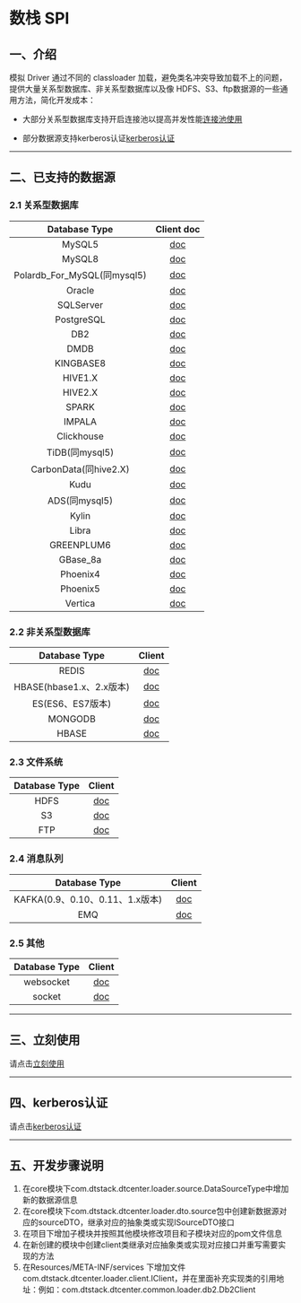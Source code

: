 # 数栈 SPI

## 一、介绍
模拟 Driver 通过不同的 classloader 加载，避免类名冲突导致加载不上的问题，提供大量关系型数据库、非关系型数据库以及像 HDFS、S3、ftp数据源的一些通用方法，简化开发成本：

- 大部分关系型数据库支持开启连接池以提高并发性能[连接池使用](docs/connectionPool.md)

- 部分数据源支持kerberos认证[kerberos认证](docs/kerberos.md)

---

## 二、已支持的数据源

### 2.1 关系型数据库

| Database Type               | Client doc                                     |
|:---------------------------:|:---------------------------------------------:|
| MySQL5                     | [doc](docs/rdbms/mysql5.md)               |
| MySQL8                     | [doc](docs/rdbms/mysql8.md)               |
| Polardb_For_MySQL(同mysql5) | [doc](docs/rdbms/mysql5.md)               |
| Oracle                     | [doc](docs/rdbms/oracle.md)               |
| SQLServer                  | [doc](docs/rdbms/sqlserver.md)            |
| PostgreSQL                 | [doc](docs/rdbms/postgresql.md)           |
| DB2                        | [doc](docs/rdbms/db2.md)                  |
| DMDB                       | [doc](docs/rdbms/dmdb.md)                 |
| KINGBASE8                  | [doc](docs/rdbms/kingbase8.md)            |
| HIVE1.X                    | [doc](docs/rdbms/hive1.md)                |
| HIVE2.X                    | [doc](docs/rdbms/hive2.md)                |
| SPARK                      | [doc](docs/rdbms/spark.md)                |
| IMPALA                     | [doc](docs/rdbms/impala.md)               |
| Clickhouse                 | [doc](docs/rdbms/clickhouse.md)           |
| TiDB(同mysql5)             | [doc](docs/rdbms/mysql5.md)               |
| CarbonData(同hive2.X)      | [doc](docs/rdbms/hive2.md)                |
| Kudu                       | [doc](docs/rdbms/kudu.md)                 |
| ADS(同mysql5)              | [doc](docs/rdbms/mysql5.md)               |
| Kylin                      | [doc](docs/rdbms/kylin.md)                |
| Libra                      | [doc](docs/rdbms/libra.md)                |
| GREENPLUM6                 | [doc](docs/rdbms/greenplum6.md)           |
| GBase_8a                   | [doc](docs/rdbms/gbase.md)                |
| Phoenix4                   | [doc](docs/rdbms/phoenix4.md)             |
| Phoenix5                   | [doc](docs/rdbms/phoenix5.md)             |
| Vertica                    | [doc](docs/rdbms/vertica.md)              |

### 2.2 非关系型数据库

| Database Type               | Client                                        |
|:---------------------------:|:---------------------------------------------:|
| REDIS                       | [doc](docs/nosql/mysql5.md)              |
| HBASE(hbase1.x、2.x版本)     | [doc](docs/nosql/hbase.md)               |
| ES(ES6、ES7版本)             | [doc](docs/nosql/es.md)                  |
| MONGODB                     | [doc](docs/nosql/mongodb.md)             |
| HBASE                       | [doc](docs/nosql/hbase.md)               |

### 2.3 文件系统

| Database Type               | Client                                        |
|:---------------------------:|:---------------------------------------------:|
| HDFS                        | [doc](docs/fs/hdfs.md)                   |
| S3                          | [doc](docs/fs/s3.md)                     |
| FTP                         | [doc](docs/fs/ftp.md)                    |

### 2.4 消息队列

| Database Type                  | Client                                     |
|:------------------------------:|:------------------------------------------:|
| KAFKA(0.9、0.10、0.11、1.x版本)  | [doc](docs/mq/kafka.md)               |
| EMQ                            | [doc](docs/mq/emq.md)                 |

### 2.5 其他

| Database Type                  | Client                                     |
|:------------------------------:|:------------------------------------------:|
| websocket                      | [doc](docs/other/websocket.md)        |
| socket                         | [doc](docs/other/socket.md)           |

---

## 三、立刻使用

请点击[立刻使用](docs/nowstart.md)

---

## 四、kerberos认证

请点击[kerberos认证](docs/kerberos.md)

---

## 五、开发步骤说明
1. 在core模块下com.dtstack.dtcenter.loader.source.DataSourceType中增加新的数据源信息
2. 在core模块下com.dtstack.dtcenter.loader.dto.source包中创建新数据源对应的sourceDTO，继承对应的抽象类或实现ISourceDTO接口
3. 在项目下增加子模块并按照其他模块修改项目和子模块对应的pom文件信息
4. 在新创建的模块中创建client类继承对应抽象类或实现对应接口并重写需要实现的方法
5. 在Resources/META-INF/services 下增加文件com.dtstack.dtcenter.loader.client.IClient，并在里面补充实现类的引用地址：例如：com.dtstack.dtcenter.common.loader.db2.Db2Client